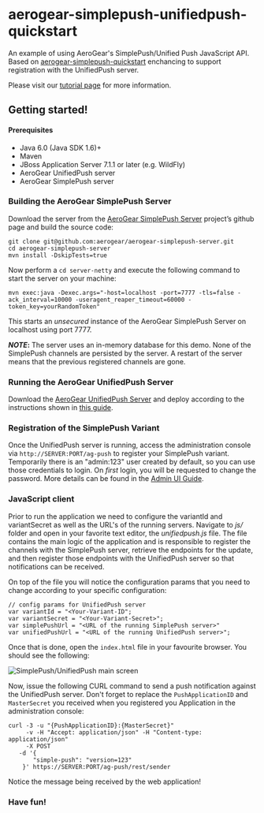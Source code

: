 aerogear-simplepush-unifiedpush-quickstart
==============================

An example of using AeroGear's SimplePush/Unified Push JavaScript API. Based on [aerogear-simplepush-quickstart](https://github.com/aerogear/aerogear-simplepush-quickstart) enchancing to support registration with the UnifiedPush server.

Please visit our [tutorial page](http://aerogear.org/docs/guides/aerogear-push-js/) for more information.

Getting started!
----------------

#### Prerequisites

* Java 6.0 (Java SDK 1.6)+
* Maven
* JBoss Application Server 7.1.1 or later (e.g. WildFly)
* AeroGear UnifiedPush server
* AeroGear SimplePush server

### Building the AeroGear SimplePush Server

Download the server from the [AeroGear SimplePush Server](https://github.com/aerogear/aerogear-simplepush-server) project’s github page and build the source code:

    git clone git@github.com:aerogear/aerogear-simplepush-server.git
    cd aerogear-simplepush-server
    mvn install -DskipTests=true

Now perform a ```cd server-netty``` and execute the following command to start the server on your machine:

    mvn exec:java -Dexec.args="-host=localhost -port=7777 -tls=false -ack_interval=10000 -useragent_reaper_timeout=60000 -token_key=yourRandomToken"

This starts an _unsecured_ instance of the AeroGear SimplePush Server on localhost using port 7777.

**_NOTE_:** The server uses an in-memory database for this demo. None of the SimplePush channels are persisted by the server. A restart of the server means that the previous registered channels are gone.

### Running the AeroGear UnifiedPush Server

Download the [AeroGear UnifiedPush Server](http://aerogear.org/push/) and deploy according to the instructions shown
in [this guide](http://aerogear.org/docs/unifiedpush/ups_userguide/server-installation/).

### Registration of the SimplePush Variant

Once the UnifiedPush server is running, access the administration console via ```http://SERVER:PORT/ag-push``` to register your SimplePush variant.
Temporarily there is an "admin:123" user created by default, so you can use those credentials to login. On _first_ login,  you will be requested to change the password. More details can be found in the [Admin UI Guide](http://aerogear.org/docs/unifiedpush/ups_userguide/admin-ui/).


### JavaScript client

Prior to run the application we need to configure the variantId and variantSecret as well as the URL's of the running servers. Navigate to _js/_ folder and open in your favorite text editor, the _unifiedpush.js_ file. The file contains the main logic of the application and is responsible to register the channels with the SimplePush server, retrieve the endpoints for the update, and then register those endpoints with the UnifiedPush server so that notifications can be received.

On top of the file you will notice the configuration params that you need to change according to your specific configuration:

    // config params for UnifiedPush server
    var variantId = "<Your-Variant-ID";
    var variantSecret = "<Your-Variant-Secret>";
    var simplePushUrl = "<URL of the running SimplePush server>"
    var unifiedPushUrl = "<URL of the running UnifiedPush server>";

Once that is done, open the ```index.html``` file in your favourite browser. You should see the following:

![SimplePush/UnifiedPush main screen](https://raw.github.com/cvasilak/aerogear.org/6be25e8f32a15d34e9ba8f33077394bc3e9e70c2/docs/guides/aerogear-push-js/img/unifiedpush_main_screen.png "SimplePush/UnifiedPush main screen")

Now, issue the following CURL command to send a push notification against the UnifiedPush server. Don't forget to replace the ```PushApplicationID``` and ```MasterSecret``` you received when you registered you Application in the administration console:

    curl -3 -u "{PushApplicationID}:{MasterSecret}"
         -v -H "Accept: application/json" -H "Content-type: application/json"
         -X POST
       -d '{
           "simple-push": "version=123"
        }' https://SERVER:PORT/ag-push/rest/sender

Notice the message being received by the web application!

### Have fun!
